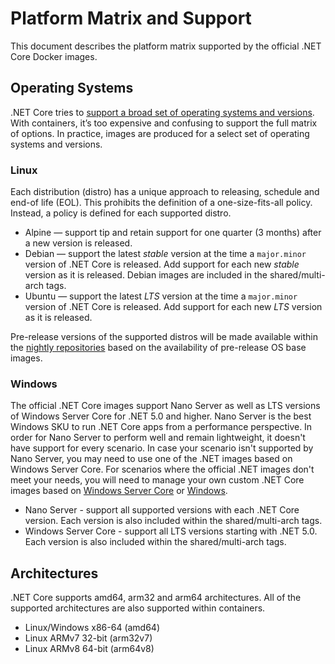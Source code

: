 # Platform Matrix and Support

This document describes the platform matrix supported by the official .NET Core Docker images.

## Operating Systems

.NET Core tries to [support a broad set of operating systems and versions](https://github.com/dotnet/core/blob/master/os-lifecycle-policy.md). With containers, it’s too expensive and confusing to support the full matrix of options. In practice, images are produced for a select set of operating systems and versions.

### Linux

Each distribution (distro) has a unique approach to releasing, schedule and end-of life (EOL). This prohibits the definition of a one-size-fits-all policy. Instead, a policy is defined for each supported distro.

- Alpine — support tip and retain support for one quarter (3 months) after a new version is released.
- Debian — support the latest *stable* version at the time a `major.minor` version of .NET Core is released.  Add support for each new *stable* version as it is released.  Debian images are included in the shared/multi-arch tags.
- Ubuntu — support the latest *LTS* version at the time a `major.minor` version of .NET Core is released.  Add support for each new *LTS* version as it is released.

Pre-release versions of the supported distros will be made available within the [nightly repositories](https://hub.docker.com/_/microsoft-dotnet-core-nightly) based on the availability of pre-release OS base images.

### Windows

The official .NET Core images support Nano Server as well as LTS versions of Windows Server Core for .NET 5.0 and higher.  Nano Server is the best Windows SKU to run .NET Core apps from a performance perspective.  In order for Nano Server to perform well and remain lightweight, it doesn't have support for every scenario.  In case your scenario isn't supported by Nano Server, you may need to use one of the .NET images based on Windows Server Core. For scenarios where the official .NET images don't meet your needs, you will need to manage your own custom .NET Core images based on [Windows Server Core](https://hub.docker.com/_/microsoft-windows-servercore) or [Windows](https://hub.docker.com/_/microsoft-windows).

- Nano Server - support all supported versions with each .NET Core version.  Each version is also included within the shared/multi-arch tags.
- Windows Server Core - support all LTS versions starting with .NET 5.0.  Each version is also included within the shared/multi-arch tags.

## Architectures

.NET Core supports amd64, arm32 and arm64 architectures.  All of the supported architectures are also supported within containers.

- Linux/Windows x86-64 (amd64)
- Linux ARMv7 32-bit (arm32v7)
- Linux ARMv8 64-bit (arm64v8)
